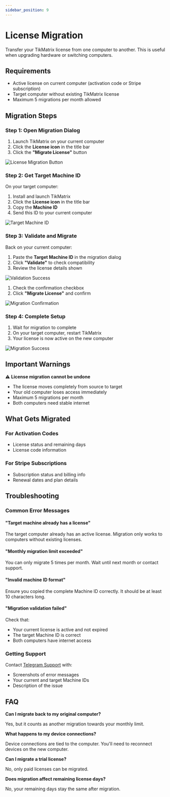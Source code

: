 ```yaml
---
sidebar_position: 9
---
```


# License Migration

Transfer your TikMatrix license from one computer to another. This is useful when upgrading hardware or switching computers.

## Requirements

- Active license on current computer (activation code or Stripe subscription)
- Target computer without existing TikMatrix license
- Maximum 5 migrations per month allowed

## Migration Steps

### Step 1: Open Migration Dialog

1. Launch TikMatrix on your current computer
2. Click the **License icon** in the title bar
3. Click the **"Migrate License"** button

![License Migration Button](../img/migrate-button.png)

### Step 2: Get Target Machine ID

On your target computer:

1. Install and launch TikMatrix
2. Click the **License icon** in the title bar
3. Copy the **Machine ID**
4. Send this ID to your current computer

![Target Machine ID](../img/target-machine-id.png)

### Step 3: Validate and Migrate

Back on your current computer:

1. Paste the **Target Machine ID** in the migration dialog
2. Click **"Validate"** to check compatibility
3. Review the license details shown

![Validation Success](../img/validation-success.png)

1. Check the confirmation checkbox
2. Click **"Migrate License"** and confirm

![Migration Confirmation](../img/migration-confirm.png)

### Step 4: Complete Setup

1. Wait for migration to complete
2. On your target computer, restart TikMatrix
3. Your license is now active on the new computer

![Migration Success](../img/migration-success.png)

## Important Warnings

⚠️ **License migration cannot be undone**

- The license moves completely from source to target
- Your old computer loses access immediately
- Maximum 5 migrations per month
- Both computers need stable internet

## What Gets Migrated

### For Activation Codes

- License status and remaining days
- License code information

### For Stripe Subscriptions

- Subscription status and billing info
- Renewal dates and plan details

## Troubleshooting

### Common Error Messages

#### "Target machine already has a license"

The target computer already has an active license. Migration only works to computers without existing licenses.

#### "Monthly migration limit exceeded"

You can only migrate 5 times per month. Wait until next month or contact support.

#### "Invalid machine ID format"

Ensure you copied the complete Machine ID correctly. It should be at least 10 characters long.

#### "Migration validation failed"

Check that:

- Your current license is active and not expired
- The target Machine ID is correct
- Both computers have internet access

### Getting Support

Contact [Telegram Support](https://t.me/tikmatrix_support) with:

- Screenshots of error messages
- Your current and target Machine IDs
- Description of the issue

## FAQ

**Can I migrate back to my original computer?**

Yes, but it counts as another migration towards your monthly limit.

**What happens to my device connections?**

Device connections are tied to the computer. You'll need to reconnect devices on the new computer.

**Can I migrate a trial license?**

No, only paid licenses can be migrated.

**Does migration affect remaining license days?**

No, your remaining days stay the same after migration.
